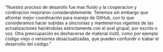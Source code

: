 "Nuestro proceso de desarollo fue mas fluido y la cooperacion y cordinacion mejoraron considerablemente. 
Tenemos sin embargo que afrontar mejor coordinación para manejo de GitHub, con lo que consideramos hacer subidas a sincronías y mantenernos vigentes de las actualizaciones haciéndolas estrictamente con el aval grupal, por escrito o voz.
Otra preocupación es deshacerse de material inútil, como por ejemplo código viejo o versiones desactualizadas, que pueden confundir o trabar el desarrollo del código."